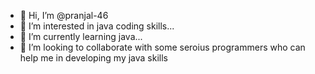 - 👋 Hi, I’m @pranjal-46
- 👀 I’m interested in java coding skills...
- 🌱 I’m currently learning java...
- 💞️ I’m looking to collaborate with some seroius programmers who can help me in developing my java skills

<!---
pranjal-46/pranjal-46 is a ✨ special ✨ repository because its `README.md` (this file) appears on your GitHub profile.
You can click the Preview link to take a look at your changes.
--->
